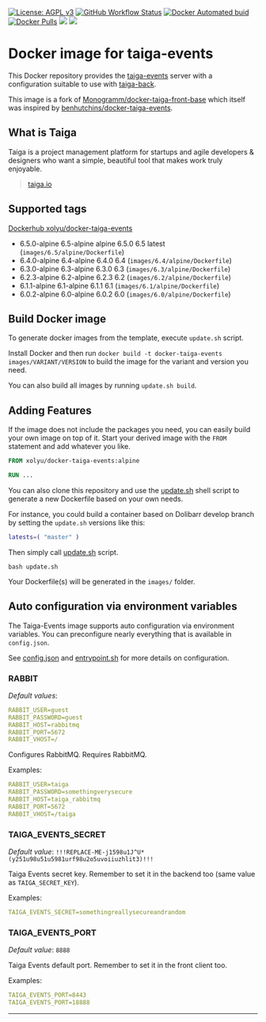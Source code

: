 [![License: AGPL v3][uri_license_image]][uri_license]
[![GitHub Workflow Status](https://img.shields.io/github/workflow/status/xolyu/docker-taiga-events/Docker%20Image%20CI)](https://github.com/xolyu/docker-taiga-events/actions)
[![Docker Automated buid](https://img.shields.io/docker/cloud/build/xolyu/docker-taiga-events.svg)](https://hub.docker.com/r/xolyu/docker-taiga-events/)
[![Docker Pulls](https://img.shields.io/docker/pulls/xolyu/docker-taiga-events.svg)](https://hub.docker.com/r/xolyu/docker-taiga-events/)
[![](https://images.microbadger.com/badges/version/xolyu/docker-taiga-events.svg)](https://microbadger.com/images/xolyu/docker-taiga-events)
[![](https://images.microbadger.com/badges/image/xolyu/docker-taiga-events.svg)](https://microbadger.com/images/xolyu/docker-taiga-events)

# Docker image for taiga-events

This Docker repository provides the [taiga-events](https://github.com/kaleidos-ventures/taiga-events) server with a configuration suitable to use with [taiga-back](https://github.com/kaleidos-ventures/taiga-back).

This image is a fork of [Monogramm/docker-taiga-front-base](https://github.com/Monogramm/docker-taiga-front-base) 
which itself was inspired by [benhutchins/docker-taiga-events](https://github.com/benhutchins/docker-taiga-events).

## What is **Taiga**

Taiga is a project management platform for startups and agile developers & designers who want a simple, beautiful tool that makes work truly enjoyable.

> [taiga.io](https://taiga.io)

## Supported tags

[Dockerhub xolyu/docker-taiga-events](https://hub.docker.com/r/xolyu/docker-taiga-events/)

<!-- >Docker Tags -->

-   6.5.0-alpine 6.5-alpine alpine 6.5.0 6.5 latest  (`images/6.5/alpine/Dockerfile`)
-   6.4.0-alpine 6.4-alpine 6.4.0 6.4  (`images/6.4/alpine/Dockerfile`)
-   6.3.0-alpine 6.3-alpine 6.3.0 6.3  (`images/6.3/alpine/Dockerfile`)
-   6.2.3-alpine 6.2-alpine 6.2.3 6.2  (`images/6.2/alpine/Dockerfile`)
-   6.1.1-alpine 6.1-alpine 6.1.1 6.1  (`images/6.1/alpine/Dockerfile`)
-   6.0.2-alpine 6.0-alpine 6.0.2 6.0  (`images/6.0/alpine/Dockerfile`)

<!-- <Docker Tags -->

## Build Docker image

To generate docker images from the template, execute `update.sh` script.

Install Docker and then run `docker build -t docker-taiga-events images/VARIANT/VERSION` to build the image for the variant and version you need.

You can also build all images by running `update.sh build`.

## Adding Features

If the image does not include the packages you need, you can easily build your own image on top of it.
Start your derived image with the `FROM` statement and add whatever you like.

```Dockerfile
FROM xolyu/docker-taiga-events:alpine

RUN ...

```

You can also clone this repository and use the [update.sh](update.sh) shell script to generate a new Dockerfile based on your own needs.

For instance, you could build a container based on Dolibarr develop branch by setting the `update.sh` versions like this:

```bash
latests=( "master" )
```

Then simply call [update.sh](update.sh) script.

```console
bash update.sh
```

Your Dockerfile(s) will be generated in the `images/` folder.

## Auto configuration via environment variables

The Taiga-Events image supports auto configuration via environment variables. You can preconfigure nearly everything that is available in `config.json`.

See [config.json](https://github.com/xolyu/docker-taiga-events/blob/xolyu_master/template/config.json) and [entrypoint.sh](https://github.com/xolyu/docker-taiga-events/blob/xolyu_master/template/entrypoint.sh) for more details on configuration.

### RABBIT

_Default values_:

```yml
RABBIT_USER=guest
RABBIT_PASSWORD=guest
RABBIT_HOST=rabbitmq
RABBIT_PORT=5672
RABBIT_VHOST=/
```

Configures RabbitMQ. Requires RabbitMQ.

Examples:

```yml
RABBIT_USER=taiga
RABBIT_PASSWORD=somethingverysecure
RABBIT_HOST=taiga_rabbitmq
RABBIT_PORT=5672
RABBIT_VHOST=/taiga
```

### TAIGA_EVENTS_SECRET

_Default value_: `!!!REPLACE-ME-j1598u1J^U*(y251u98u51u5981urf98u2o5uvoiiuzhlit3)!!!`

Taiga Events secret key. Remember to set it in the backend too (same value as `TAIGA_SECRET_KEY`).

Examples:

```yml
TAIGA_EVENTS_SECRET=somethingreallysecureandrandom
```

### TAIGA_EVENTS_PORT

_Default value_: `8888`

Taiga Events default port. Remember to set it in the front client too.

Examples:

```yml
TAIGA_EVENTS_PORT=8443
TAIGA_EVENTS_PORT=18888
```

* * *

[uri_license]: http://www.gnu.org/licenses/agpl.html

[uri_license_image]: https://img.shields.io/badge/License-AGPL%20v3-blue.svg

